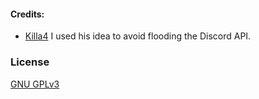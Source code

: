 #### Credits:

-   [Killa4](https://github.com/Killa4) I used his idea to avoid flooding the Discord API.

### License

[GNU GPLv3](https://choosealicense.com/licenses/gpl-3.0/)
